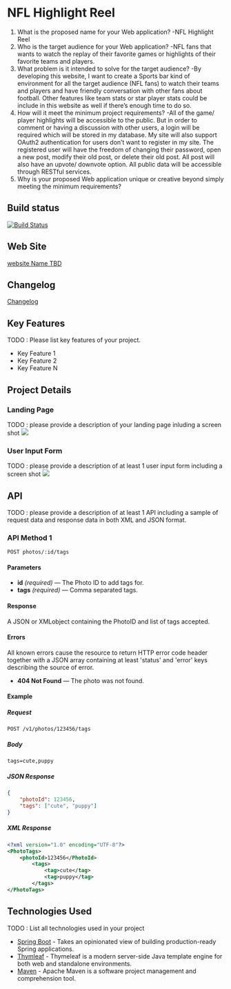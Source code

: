 # NFL Highlight Reel

1. What is the proposed name for your Web application?
    -NFL Highlight Reel
2. Who is the target audience for your Web application?
    -NFL fans that wants to watch the replay of their favorite games or highlights of their favorite 
    teams and players.
3. What problem is it intended to solve for the target audience?
    -By developing this website, I want to create a Sports bar kind of environment for all the target 
    audience (NFL fans) to watch their teams and players and have friendly conversation with other 
    fans about football. Other features like team stats or star player stats could be include in this 
    website as well if there’s enough time to do so. 
4. How will it meet the minimum project requirements?
    -All of the game/ player highlights will be accessible to the public. But in order to comment or 
    having a discussion with other users, a login will be required which will be stored in my 
    database. My site will also support OAuth2 authentication for users don’t want to register in my 
    site. The registered user will have the freedom of changing their password, open a new post, modify their old post,
    or delete their old post. All post will also have an upvote/ downvote 
    option. All public data will be accessible through RESTful services. 
5. Why is your proposed Web application unique or creative beyond simply meeting the minimum requirements?


## Build status

[![Build Status](https://travis-ci.org/infsci2560sp17/full-stack-web-yas42.svg?branch=master)](https://travis-ci.org/infsci2560sp17/full-stack-web-yas42)

## Web Site

[website Name TBD](https://project2560.herokuapp.com/)

## Changelog

[Changelog](CHANGELOG.md)

## Key Features

TODO : Please list key features of your project.

* Key Feature 1
* Key Feature 2
* Key Feature N

## Project Details

### Landing Page

TODO : please provide a description of your landing page inluding a screen shot ![](https://.../image.JPG)

### User Input Form

TODO : please provide a description of at least 1 user input form including a screen shot ![](https://.../image.jpg)

## API

TODO : please provide a description of at least 1 API including a sample of request data and response data in both XML and JSON format.

### API Method 1

    POST photos/:id/tags

#### Parameters

- **id** _(required)_ — The Photo ID to add tags for.
- **tags** _(required)_ — Comma separated tags.

#### Response

A JSON or XMLobject containing the PhotoID and list of tags accepted.

#### Errors

All known errors cause the resource to return HTTP error code header together with a JSON array containing at least 'status' and 'error' keys describing the source of error.

- **404 Not Found** — The photo was not found.

#### Example

##### Request

    POST /v1/photos/123456/tags

##### Body

    tags=cute,puppy


##### JSON Response

```json
{
    "photoId": 123456,
    "tags": ["cute", "puppy"]
}
```

##### XML Response

```xml
<?xml version="1.0" encoding="UTF-8"?>
<PhotoTags>
    <photoId>123456</PhotoId>
        <tags>
            <tag>cute</tag>
            <tag>puppy</tag>
        </tags>
</PhotoTags>
```

## Technologies Used

TODO : List all technologies used in your project

- [Spring Boot](https://projects.spring.io/spring-boot/) - Takes an opinionated view of building production-ready Spring applications.
- [Thymleaf](http://www.thymeleaf.org/) - Thymeleaf is a modern server-side Java template engine for both web and standalone environments.
- [Maven](https://maven.apache.org/) - Apache Maven is a software project management and comprehension tool.